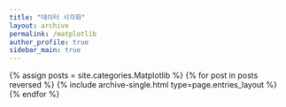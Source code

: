 ```yaml
---
title: "데이터 시각화"
layout: archive
permalink: /matplotlib
author_profile: true
sidebar_main: true
---
```


{% assign posts = site.categories.Matplotlib %}
{% for post in posts reversed %} {% include archive-single.html type=page.entries_layout %} {% endfor %}

